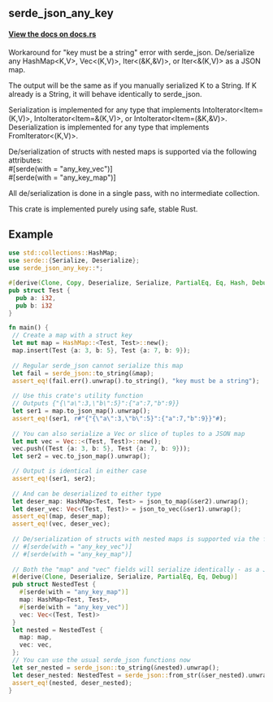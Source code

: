 ## serde_json_any_key
#### [View the docs on docs.rs](https://docs.rs/serde_json_any_key/latest/serde_json_any_key/)  
Workaround for \"key must be a string\" error with serde_json. De/serialize any HashMap<K,V>, Vec<(K,V)>, Iter<(&K,&V)>, or Iter<&(K,V)> as a JSON map.

The output will be the same as if you manually serialized K to a String.
If K already is a String, it will behave identically to serde_json.

Serialization is implemented for any type that implements IntoIterator<Item=(K,V)>, IntoIterator<Item=&(K,V)>, or IntoIterator<Item=(&K,&V)>.  
Deserialization is implemented for any type that implements FromIterator<(K,V)>.

De/serialization of structs with nested maps is supported via the following attributes:  
#[serde(with = "any_key_vec")]  
#[serde(with = "any_key_map")]

All de/serialization is done in a single pass, with no intermediate collection.

This crate is implemented purely using safe, stable Rust.

## Example

```rust
use std::collections::HashMap;
use serde::{Serialize, Deserialize};
use serde_json_any_key::*;

#[derive(Clone, Copy, Deserialize, Serialize, PartialEq, Eq, Hash, Debug)]
pub struct Test {
  pub a: i32,
  pub b: i32
}

fn main() {
 // Create a map with a struct key
 let mut map = HashMap::<Test, Test>::new();
 map.insert(Test {a: 3, b: 5}, Test {a: 7, b: 9});
 
 // Regular serde_json cannot serialize this map
 let fail = serde_json::to_string(&map);
 assert_eq!(fail.err().unwrap().to_string(), "key must be a string");
 
 // Use this crate's utility function
 // Outputs {"{\"a\":3,\"b\":5}":{"a":7,"b":9}}
 let ser1 = map.to_json_map().unwrap();
 assert_eq!(ser1, r#"{"{\"a\":3,\"b\":5}":{"a":7,"b":9}}"#);
 
 // You can also serialize a Vec or slice of tuples to a JSON map
 let mut vec = Vec::<(Test, Test)>::new();
 vec.push((Test {a: 3, b: 5}, Test {a: 7, b: 9}));
 let ser2 = vec.to_json_map().unwrap();

 // Output is identical in either case
 assert_eq!(ser1, ser2);
 
 // And can be deserialized to either type
 let deser_map: HashMap<Test, Test> = json_to_map(&ser2).unwrap();
 let deser_vec: Vec<(Test, Test)> = json_to_vec(&ser1).unwrap();
 assert_eq!(map, deser_map);
 assert_eq!(vec, deser_vec);
 
 // De/serialization of structs with nested maps is supported via the following attributes:
 // #[serde(with = "any_key_vec")]
 // #[serde(with = "any_key_map")]
 
 // Both the "map" and "vec" fields will serialize identically - as a JSON map
 #[derive(Clone, Deserialize, Serialize, PartialEq, Eq, Debug)]
 pub struct NestedTest {
   #[serde(with = "any_key_map")]
   map: HashMap<Test, Test>,
   #[serde(with = "any_key_vec")]
   vec: Vec<(Test, Test)>
 }
 let nested = NestedTest {
   map: map,
   vec: vec,
 };
 // You can use the usual serde_json functions now
 let ser_nested = serde_json::to_string(&nested).unwrap();
 let deser_nested: NestedTest = serde_json::from_str(&ser_nested).unwrap();
 assert_eq!(nested, deser_nested);
}
```
